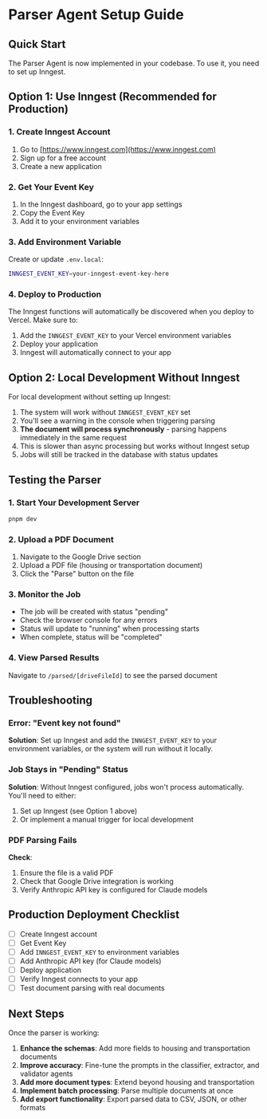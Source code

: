 # Parser Agent Setup Guide

## Quick Start

The Parser Agent is now implemented in your codebase. To use it, you need to set up Inngest.

## Option 1: Use Inngest (Recommended for Production)

### 1. Create Inngest Account

1. Go to [https://www.inngest.com](https://www.inngest.com)
2. Sign up for a free account
3. Create a new application

### 2. Get Your Event Key

1. In the Inngest dashboard, go to your app settings
2. Copy the Event Key
3. Add it to your environment variables

### 3. Add Environment Variable

Create or update `.env.local`:

```bash
INNGEST_EVENT_KEY=your-inngest-event-key-here
```

### 4. Deploy to Production

The Inngest functions will automatically be discovered when you deploy to Vercel. Make sure to:

1. Add the `INNGEST_EVENT_KEY` to your Vercel environment variables
2. Deploy your application
3. Inngest will automatically connect to your app

## Option 2: Local Development Without Inngest

For local development without setting up Inngest:

1. The system will work without `INNGEST_EVENT_KEY` set
2. You'll see a warning in the console when triggering parsing
3. **The document will process synchronously** - parsing happens immediately in the same request
4. This is slower than async processing but works without Inngest setup
5. Jobs will still be tracked in the database with status updates

## Testing the Parser

### 1. Start Your Development Server

```bash
pnpm dev
```

### 2. Upload a PDF Document

1. Navigate to the Google Drive section
2. Upload a PDF file (housing or transportation document)
3. Click the "Parse" button on the file

### 3. Monitor the Job

- The job will be created with status "pending"
- Check the browser console for any errors
- Status will update to "running" when processing starts
- When complete, status will be "completed"

### 4. View Parsed Results

Navigate to `/parsed/[driveFileId]` to see the parsed document

## Troubleshooting

### Error: "Event key not found"

**Solution**: Set up Inngest and add the `INNGEST_EVENT_KEY` to your environment variables, or the system will run without it locally.

### Job Stays in "Pending" Status

**Solution**: Without Inngest configured, jobs won't process automatically. You'll need to either:

1. Set up Inngest (see Option 1 above)
2. Or implement a manual trigger for local development

### PDF Parsing Fails

**Check**:

1. Ensure the file is a valid PDF
2. Check that Google Drive integration is working
3. Verify Anthropic API key is configured for Claude models

## Production Deployment Checklist

- [ ] Create Inngest account
- [ ] Get Event Key
- [ ] Add `INNGEST_EVENT_KEY` to environment variables
- [ ] Add Anthropic API key (for Claude models)
- [ ] Deploy application
- [ ] Verify Inngest connects to your app
- [ ] Test document parsing with real documents

## Next Steps

Once the parser is working:

1. **Enhance the schemas**: Add more fields to housing and transportation documents
2. **Improve accuracy**: Fine-tune the prompts in the classifier, extractor, and validator agents
3. **Add more document types**: Extend beyond housing and transportation
4. **Implement batch processing**: Parse multiple documents at once
5. **Add export functionality**: Export parsed data to CSV, JSON, or other formats
